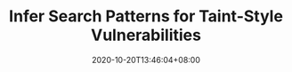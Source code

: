 ---
title: Infer Search Patterns for Taint-Style Vulnerabilities
date: 2020-10-20T13:46:04+08:00
draft: true
---